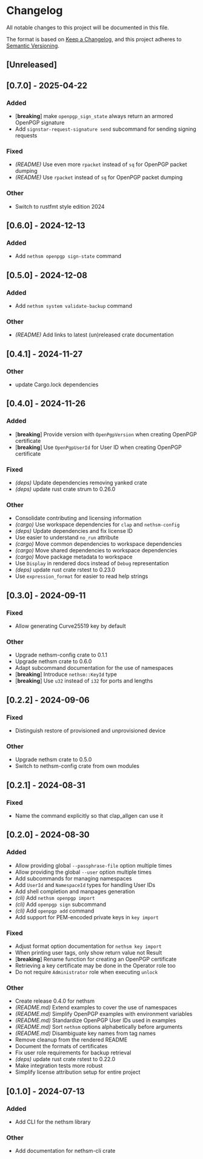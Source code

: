 # Changelog
All notable changes to this project will be documented in this file.

The format is based on [Keep a Changelog](https://keepachangelog.com/en/1.0.0/),
and this project adheres to [Semantic Versioning](https://semver.org/spec/v2.0.0.html).

## [Unreleased]

## [0.7.0] - 2025-04-22

### Added
- [**breaking**] make `openpgp_sign_state` always return an armored OpenPGP signature
- Add `signstar-request-signature send` subcommand for sending signing requests

### Fixed
- *(README)* Use even more `rpacket` instead of `sq` for OpenPGP packet dumping
- *(README)* Use `rpacket` instead of `sq` for OpenPGP packet dumping

### Other
- Switch to rustfmt style edition 2024

## [0.6.0] - 2024-12-13

### Added
- Add `nethsm openpgp sign-state` command

## [0.5.0] - 2024-12-08

### Added
- Add `nethsm system validate-backup` command

### Other
- *(README)* Add links to latest (un)released crate documentation

## [0.4.1] - 2024-11-27

### Other
- update Cargo.lock dependencies

## [0.4.0] - 2024-11-26

### Added
- [**breaking**] Provide version with `OpenPgpVersion` when creating OpenPGP certificate
- [**breaking**] Use `OpenPgpUserId` for User ID when creating OpenPGP certificate

### Fixed
- *(deps)* Update dependencies removing yanked crate
- *(deps)* update rust crate strum to 0.26.0

### Other
- Consolidate contributing and licensing information
- *(cargo)* Use workspace dependencies for `clap` and `nethsm-config`
- *(deps)* Update dependencies and fix license ID
- Use easier to understand `no_run` attribute
- *(cargo)* Move common dependencies to workspace dependencies
- *(cargo)* Move shared dependencies to workspace dependencies
- *(cargo)* Move package metadata to workspace
- Use `Display` in rendered docs instead of `Debug` representation
- *(deps)* update rust crate rstest to 0.23.0
- Use `expression_format` for easier to read help strings

## [0.3.0] - 2024-09-11

### Fixed
- Allow generating Curve25519 key by default

### Other
- Upgrade nethsm-config crate to 0.1.1
- Upgrade nethsm crate to 0.6.0
- Adapt subcommand documentation for the use of namespaces
- [**breaking**] Introduce `nethsm::KeyId` type
- [**breaking**] Use `u32` instead of `i32` for ports and lengths

## [0.2.2] - 2024-09-06

### Fixed
- Distinguish restore of provisioned and unprovisioned device

### Other
- Upgrade nethsm crate to 0.5.0
- Switch to nethsm-config crate from own modules

## [0.2.1] - 2024-08-31

### Fixed
- Name the command explicitly so that clap_allgen can use it

## [0.2.0] - 2024-08-30

### Added
- Allow providing global `--passphrase-file` option multiple times
- Allow providing the global `--user` option multiple times
- Add subcommands for managing namespaces
- Add `UserId` and `NamespaceId` types for handling User IDs
- Add shell completion and manpages generation
- *(cli)* Add `nethsm openpgp import`
- *(cli)* Add `openpgp sign` subcommand
- *(cli)* Add `openpgp add` command
- Add support for PEM-encoded private keys in `key import`

### Fixed
- Adjust format option documentation for `nethsm key import`
- When printing user tags, only show return value not Result
- [**breaking**] Rename function for creating an OpenPGP certificate
- Retrieving a key certificate may be done in the Operator role too
- Do not require `Administrator` role when executing `unlock`

### Other
- Create release 0.4.0 for nethsm
- *(README.md)* Extend examples to cover the use of namespaces
- *(README.md)* Simplify OpenPGP examples with environment variables
- *(README.md)* Standardize OpenPGP User IDs used in examples
- *(README.md)* Sort `nethsm` options alphabetically before arguments
- *(README.md)* Disambiguate key names from tag names
- Remove cleanup from the rendered README
- Document the formats of certificates
- Fix user role requirements for backup retrieval
- *(deps)* update rust crate rstest to 0.22.0
- Make integration tests more robust
- Simplify license attribution setup for entire project

## [0.1.0] - 2024-07-13

### Added
- Add CLI for the nethsm library

### Other
- Add documentation for nethsm-cli crate
